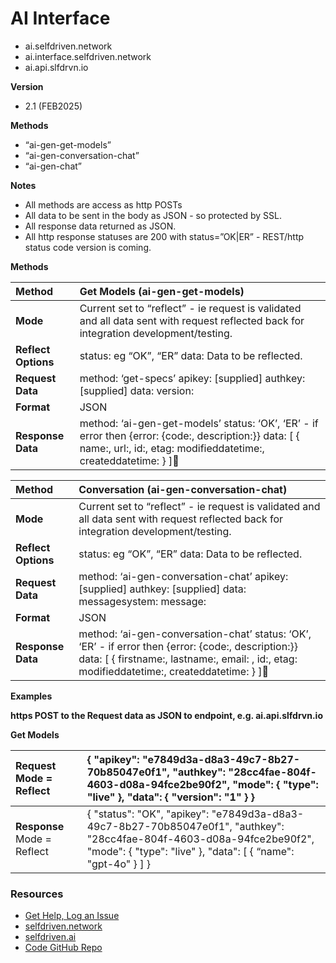 # AI Interface

* ai.selfdriven.network  
* ai.interface.selfdriven.network  
* ai.api.slfdrvn.io

**Version**

- 2.1 (FEB2025)

**Methods**

* “ai-gen-get-models”  
* “ai-gen-conversation-chat”  
* “ai-gen-chat”

**Notes**

* All methods are access as http POSTs  
* All data to be sent in the body as JSON \- so protected by SSL.  
* All response data returned as JSON.  
* All http response statuses are 200 with status=”OK|ER” \- REST/http status code version is coming.


**Methods**

| Method | Get Models (ai-gen-get-models) |
| :---- | :---- |
| **Mode** | Current set to “reflect” \- ie request is validated and all data sent with request reflected back for integration development/testing. |
| **Reflect Options** | status: eg “OK”, “ER” data: Data to be reflected. |
| **Request Data** | method: ‘get-specs’ apikey: \[supplied\] authkey: \[supplied\] data: version:  |
| **Format** | JSON |
| **Response Data** | method: ‘ai-gen-get-models’ status: ‘OK’, ‘ER’ \- if error then {error: {code:, description:}} data: \[ { name:, url:, id:, etag: modifieddatetime:, createddatetime: } \] |

| Method | Conversation (ai-gen-conversation-chat) |
| :---- | :---- |
| **Mode** | Current set to “reflect” \- ie request is validated and all data sent with request reflected back for integration development/testing. |
| **Reflect Options** | status: eg “OK”, “ER” data: Data to be reflected. |
| **Request Data** | method: ‘ai-gen-conversation-chat’ apikey: \[supplied\] authkey: \[supplied\] data: messagesystem: message: |
| **Format** | JSON |
| **Response Data** | method: ‘ai-gen-conversation-chat’ status: ‘OK’, ‘ER’ \- if error then {error: {code:, description:}} data: \[ { firstname:, lastname:, email: , id:, etag: modifieddatetime:, createddatetime: } \] |

**Examples**

**https POST to the Request data as JSON to endpoint, e.g. ai.api.slfdrvn.io**

**Get Models**

| Request Mode \= Reflect | {     "apikey": "e7849d3a-d8a3-49c7-8b27-70b85047e0f1",     "authkey": "28cc4fae-804f-4603-d08a-94fce2be90f2",     "mode":     {         "type": "live"     },     "data":     {        "version": "1"     }   }  |
| :---- | :---- |
| **Response** Mode \= Reflect | { 	"status": "OK", 	"apikey": "e7849d3a-d8a3-49c7-8b27-70b85047e0f1", 	"authkey": "28cc4fae-804f-4603-d08a-94fce2be90f2", 	"mode": 	{ 		"type": "live" 	}, 	"data": 	\[ 		{ “name": "gpt-4o" 		} 	\] } |

### Resources
- [Get Help, Log an Issue](https://github.com/selfdriven-foundation/selfdriven-network/issues)
- [selfdriven.network](https://selfdriven.network)  
- [selfdriven.ai](https://selfdriven.ai)
- [Code GitHub Repo](https://github.com/selfdriven-tech/interface-ai)
